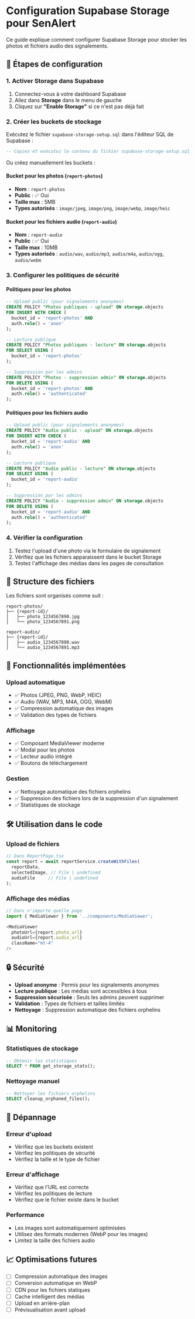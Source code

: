 # Configuration Supabase Storage pour SenAlert

Ce guide explique comment configurer Supabase Storage pour stocker les photos et fichiers audio des signalements.

## 🚀 Étapes de configuration

### 1. Activer Storage dans Supabase

1. Connectez-vous à votre dashboard Supabase
2. Allez dans **Storage** dans le menu de gauche
3. Cliquez sur **"Enable Storage"** si ce n'est pas déjà fait

### 2. Créer les buckets de stockage

Exécutez le fichier `supabase-storage-setup.sql` dans l'éditeur SQL de Supabase :

```sql
-- Copiez et exécutez le contenu du fichier supabase-storage-setup.sql
```

Ou créez manuellement les buckets :

#### Bucket pour les photos (`report-photos`)
- **Nom** : `report-photos`
- **Public** : ✅ Oui
- **Taille max** : 5MB
- **Types autorisés** : `image/jpeg`, `image/png`, `image/webp`, `image/heic`

#### Bucket pour les fichiers audio (`report-audio`)
- **Nom** : `report-audio`
- **Public** : ✅ Oui
- **Taille max** : 10MB
- **Types autorisés** : `audio/wav`, `audio/mp3`, `audio/m4a`, `audio/ogg`, `audio/webm`

### 3. Configurer les politiques de sécurité

#### Politiques pour les photos
```sql
-- Upload public (pour signalements anonymes)
CREATE POLICY "Photos publiques - upload" ON storage.objects
FOR INSERT WITH CHECK (
  bucket_id = 'report-photos' AND
  auth.role() = 'anon'
);

-- Lecture publique
CREATE POLICY "Photos publiques - lecture" ON storage.objects
FOR SELECT USING (
  bucket_id = 'report-photos'
);

-- Suppression par les admins
CREATE POLICY "Photos - suppression admin" ON storage.objects
FOR DELETE USING (
  bucket_id = 'report-photos' AND
  auth.role() = 'authenticated'
);
```

#### Politiques pour les fichiers audio
```sql
-- Upload public (pour signalements anonymes)
CREATE POLICY "Audio public - upload" ON storage.objects
FOR INSERT WITH CHECK (
  bucket_id = 'report-audio' AND
  auth.role() = 'anon'
);

-- Lecture publique
CREATE POLICY "Audio public - lecture" ON storage.objects
FOR SELECT USING (
  bucket_id = 'report-audio'
);

-- Suppression par les admins
CREATE POLICY "Audio - suppression admin" ON storage.objects
FOR DELETE USING (
  bucket_id = 'report-audio' AND
  auth.role() = 'authenticated'
);
```

### 4. Vérifier la configuration

1. Testez l'upload d'une photo via le formulaire de signalement
2. Vérifiez que les fichiers apparaissent dans le bucket Storage
3. Testez l'affichage des médias dans les pages de consultation

## 📁 Structure des fichiers

Les fichiers sont organisés comme suit :

```
report-photos/
├── {report-id}/
│   ├── photo_1234567890.jpg
│   └── photo_1234567891.png

report-audio/
├── {report-id}/
│   ├── audio_1234567890.wav
│   └── audio_1234567891.mp3
```

## 🔧 Fonctionnalités implémentées

### Upload automatique
- ✅ Photos (JPEG, PNG, WebP, HEIC)
- ✅ Audio (WAV, MP3, M4A, OGG, WebM)
- ✅ Compression automatique des images
- ✅ Validation des types de fichiers

### Affichage
- ✅ Composant MediaViewer moderne
- ✅ Modal pour les photos
- ✅ Lecteur audio intégré
- ✅ Boutons de téléchargement

### Gestion
- ✅ Nettoyage automatique des fichiers orphelins
- ✅ Suppression des fichiers lors de la suppression d'un signalement
- ✅ Statistiques de stockage

## 🛠️ Utilisation dans le code

### Upload de fichiers
```typescript
// Dans ReportPage.tsx
const report = await reportService.createWithFiles(
  reportData,
  selectedImage, // File | undefined
  audioFile     // File | undefined
);
```

### Affichage des médias
```typescript
// Dans n'importe quelle page
import { MediaViewer } from '../components/MediaViewer';

<MediaViewer 
  photoUrl={report.photo_url} 
  audioUrl={report.audio_url}
  className="mt-4"
/>
```

## 🔒 Sécurité

- **Upload anonyme** : Permis pour les signalements anonymes
- **Lecture publique** : Les médias sont accessibles à tous
- **Suppression sécurisée** : Seuls les admins peuvent supprimer
- **Validation** : Types de fichiers et tailles limités
- **Nettoyage** : Suppression automatique des fichiers orphelins

## 📊 Monitoring

### Statistiques de stockage
```sql
-- Obtenir les statistiques
SELECT * FROM get_storage_stats();
```

### Nettoyage manuel
```sql
-- Nettoyer les fichiers orphelins
SELECT cleanup_orphaned_files();
```

## 🚨 Dépannage

### Erreur d'upload
- Vérifiez que les buckets existent
- Vérifiez les politiques de sécurité
- Vérifiez la taille et le type de fichier

### Erreur d'affichage
- Vérifiez que l'URL est correcte
- Vérifiez les politiques de lecture
- Vérifiez que le fichier existe dans le bucket

### Performance
- Les images sont automatiquement optimisées
- Utilisez des formats modernes (WebP pour les images)
- Limitez la taille des fichiers audio

## 📈 Optimisations futures

- [ ] Compression automatique des images
- [ ] Conversion automatique en WebP
- [ ] CDN pour les fichiers statiques
- [ ] Cache intelligent des médias
- [ ] Upload en arrière-plan
- [ ] Prévisualisation avant upload 